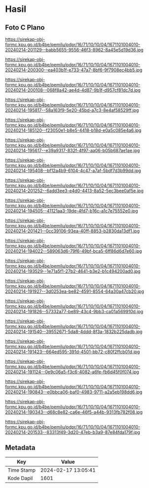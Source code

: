 # Hasil

## Foto C Plano

https://sirekap-obj-formc.kpu.go.id/b4be/pemilu/pdpr/16/71/10/10/04/1671101004010-20240214-201129--babb5655-9556-46f3-8962-8a45e5d19d36.jpg

https://sirekap-obj-formc.kpu.go.id/b4be/pemilu/pdpr/16/71/10/10/04/1671101004010-20240214-200300--ea403b1f-e733-47a7-8bf6-9f7908ec4bb5.jpg

https://sirekap-obj-formc.kpu.go.id/b4be/pemilu/pdpr/16/71/10/10/04/1671101004010-20240214-200108--068f8a42-ae4d-4d87-9b1f-d957cf81dc7d.jpg

https://sirekap-obj-formc.kpu.go.id/b4be/pemilu/pdpr/16/71/10/10/04/1671101004010-20240214-195817--58a163f9-5e20-45bd-a7c3-8e4af58529ff.jpg

https://sirekap-obj-formc.kpu.go.id/b4be/pemilu/pdpr/16/71/10/10/04/1671101004010-20240214-185120--f23050e1-b8e5-4418-b18d-e0a5c085e4a6.jpg

https://sirekap-obj-formc.kpu.go.id/b4be/pemilu/pdpr/16/71/10/10/04/1671101004010-20240214-195617--e39a9317-832f-4f97-aa06-b05b687ae1ae.jpg

https://sirekap-obj-formc.kpu.go.id/b4be/pemilu/pdpr/16/71/10/10/04/1671101004010-20240214-195408--bf12a4b9-6104-4c47-a7af-5bdf7d3b99dd.jpg

https://sirekap-obj-formc.kpu.go.id/b4be/pemilu/pdpr/16/71/10/10/04/1671101004010-20240214-201252--6add3ee3-e4d0-4413-8a52-5ec3bee0af5e.jpg

https://sirekap-obj-formc.kpu.go.id/b4be/pemilu/pdpr/16/71/10/10/04/1671101004010-20240214-194505--41121aa3-19de-4fd7-b16c-a1c7e75552e0.jpg

https://sirekap-obj-formc.kpu.go.id/b4be/pemilu/pdpr/16/71/10/10/04/1671101004010-20240214-201421--0cc39106-93ea-40ff-8853-b2830da13df1.jpg

https://sirekap-obj-formc.kpu.go.id/b4be/pemilu/pdpr/16/71/10/10/04/1671101004010-20240214-194022--589063d6-79f6-49bf-bca5-6ff86d6d7e60.jpg

https://sirekap-obj-formc.kpu.go.id/b4be/pemilu/pdpr/16/71/10/10/04/1671101004010-20240214-193529--1e71a5f1-27b2-4641-b3e2-b1c494200ad0.jpg

https://sirekap-obj-formc.kpu.go.id/b4be/pemilu/pdpr/16/71/10/10/04/1671101004010-20240214-191927--3d0253ea-be82-4591-8554-64a30a47cb20.jpg

https://sirekap-obj-formc.kpu.go.id/b4be/pemilu/pdpr/16/71/10/10/04/1671101004010-20240214-191826--57332a77-be89-43c4-9bb3-ca01a569910d.jpg

https://sirekap-obj-formc.kpu.go.id/b4be/pemilu/pdpr/16/71/10/10/04/1671101004010-20240214-191540--39552671-5da8-4ddd-8f3a-1832b225dadb.jpg

https://sirekap-obj-formc.kpu.go.id/b4be/pemilu/pdpr/16/71/10/10/04/1671101004010-20240214-191423--664ed595-391d-4501-bb72-c80f2ffcb01d.jpg

https://sirekap-obj-formc.kpu.go.id/b4be/pemilu/pdpr/16/71/10/10/04/1671101004010-20240214-191124--0e9c06a5-f3c6-4082-a6fe-fb6d45f0f074.jpg

https://sirekap-obj-formc.kpu.go.id/b4be/pemilu/pdpr/16/71/10/10/04/1671101004010-20240214-190843--e0bbca06-baf0-4983-9711-a2a5eb198dd6.jpg

https://sirekap-obj-formc.kpu.go.id/b4be/pemilu/pdpr/16/71/10/10/04/1671101004010-20240214-190343--d68c8e82-ca6e-46f5-a44b-9313fb782f08.jpg

https://sirekap-obj-formc.kpu.go.id/b4be/pemilu/pdpr/16/71/10/10/04/1671101004010-20240214-201533--83313f49-3d20-47eb-b3a9-87e84fda179f.jpg


## Metadata

| Key        | Value               |
| ---------- | ------------------- |
| Time Stamp | 2024-02-17 13:05:41 |
| Kode Dapil | 1601                |



